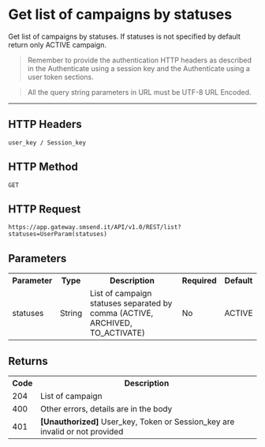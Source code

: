 <h1>Get list of campaigns by statuses</h1>
<p>Get list of campaigns by statuses. If statuses is not specified by default return only ACTIVE campaign.</p>
<blockquote>Remember to provide the authentication HTTP headers as described in the Authenticate using a session key and the Authenticate using a user token sections.</blockquote>
<blockquote>All the query string parameters in URL must be UTF-8 URL Encoded.</blockquote>
<hr>
<h2>HTTP Headers</h2>
<pre><code>user_key / Session_key</code></pre>
<h2>HTTP Method</h2>
<pre><code>GET</code></pre>
<h2>HTTP Request</h2>
<pre><code>https://app.gateway.smsend.it/API/v1.0/REST/list?statuses=UserParam(statuses)</code></pre>
<h2>Parameters</h2>
<table>
							<tbody><tr>
							  <th>Parameter</th>
							  <th>Type</th>
							  <th>Description</th>
							  <th>Required</th>
							  <th>Default</th>
							</tr>
							<tr>
								<td>statuses</td>
								<td>String</td>
								<td>List of campaign statuses separated by comma (ACTIVE, ARCHIVED, TO_ACTIVATE)</td>
								<td>No</td>
								<td>ACTIVE</td>
							</tr>
						</tbody></table>
<h2>Returns</h2>
<table>
							<tbody><tr>
								<th>Code</th>
								<th>Description</th>
							</tr>
							 <tr>
								  <td>204</td>
								  <td>List of campaign</td>
								</tr>
								<tr>
								  <td>400</td>
								  <td>Other errors, details are in the body</td>
								</tr>
								<tr>
								  <td>401</td>
								  <td><strong>[Unauthorized]</strong> User_key, Token or Session_key are invalid or not provided</td>
								</tr>
						</tbody></table>